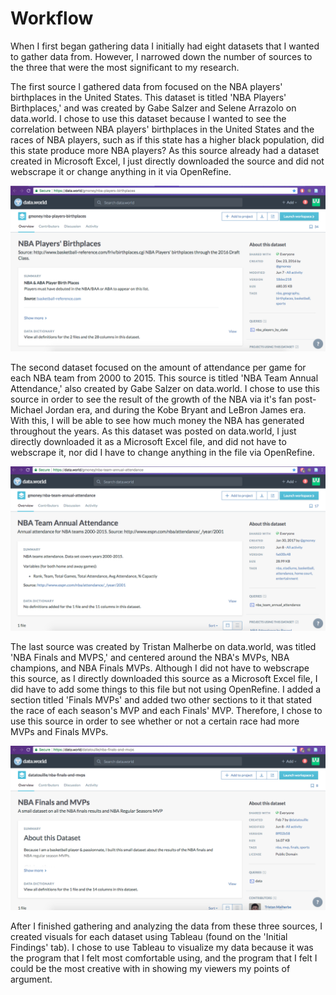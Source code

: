 # Workflow
	
When I first began gathering data I initially had eight datasets that I wanted to gather data from. However, I narrowed down the number of sources to the three that were the most significant to my research.

The first source I gathered data from focused on the NBA players' birthplaces in the United States. This dataset is titled 'NBA Players' Birthplaces,' and was created by Gabe Salzer and Selene Arrazolo on data.world. I chose to use this dataset because I wanted to see the correlation between NBA players' birthplaces in the United States and the races of NBA players, such as if this state has a higher black population, did this state produce more NBA players? As this source already had a dataset created in Microsoft Excel, I just directly downloaded the source and did not webscrape it or change anything in it via OpenRefine.

![birthplaces](imgs/birthplacesdata.png)

The second dataset focused on the amount of attendance per game for each NBA team from 2000 to 2015. This source is titled 'NBA Team Annual Attendance,' also created by Gabe Salzer on data.world. I chose to use this source in order to see the result of the growth of the NBA via it's fan post-Michael Jordan era, and during the Kobe Bryant and LeBron James era. With this, I will be able to see how much money the NBA has generated throughout the years. As this dataset was posted on data.world, I just directly downloaded it as a Microsoft Excel file, and did not have to webscrape it, nor did I have to change anything in the file via OpenRefine.

![attendance](imgs/attendancedata.png)

The last source was created by Tristan Malherbe on data.world, was titled 'NBA Finals and MVPS,' and centered around the NBA's MVPs, NBA champions, and NBA Finals MVPs. Although I did not have to webscrape this source, as I directly downloaded this source as a Microsoft Excel file, I did have to add some things to this file but not using OpenRefine. I added a section titled 'Finals MVPs' and added two other sections to it that stated the race of each season's MVP and each Finals' MVP. Therefore, I chose to use this source in order to see whether or not a certain race had more MVPs and Finals MVPs.

![mvp](imgs/mvpdata.png)

After I finished gathering and analyzing the data from these three sources, I created visuals for each dataset using Tableau (found on the 'Initial Findings' tab). I chose to use Tableau to visualize my data because it was the program that I felt most comfortable using, and the program that I felt I could be the most creative with in showing my viewers my points of argument.

